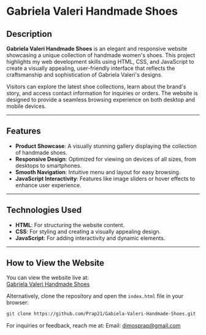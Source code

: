 # Gabriela Valeri Handmade Shoes

## Description
**Gabriela Valeri Handmade Shoes** is an elegant and responsive website showcasing a unique collection of handmade women's shoes. This project highlights my web development skills using HTML, CSS, and JavaScript to create a visually appealing, user-friendly interface that reflects the craftsmanship and sophistication of Gabriela Valeri's designs.

Visitors can explore the latest shoe collections, learn about the brand's story, and access contact information for inquiries or orders. The website is designed to provide a seamless browsing experience on both desktop and mobile devices.

---

## Features
- **Product Showcase**: A visually stunning gallery displaying the collection of handmade shoes.
- **Responsive Design**: Optimized for viewing on devices of all sizes, from desktops to smartphones.
- **Smooth Navigation**: Intuitive menu and layout for easy browsing.
- **JavaScript Interactivity**: Features like image sliders or hover effects to enhance user experience.

---

## Technologies Used
- **HTML**: For structuring the website content.
- **CSS**: For styling and creating a visually appealing design.
- **JavaScript**: For adding interactivity and dynamic elements.

---

## How to View the Website
You can view the website live at:  
[Gabriela Valeri Handmade Shoes](https://Prap21.github.io/Gabiela-Valeri-Handmade-Shoes/)

Alternatively, clone the repository and open the `index.html` file in your browser:
```bash
git clone https://github.com/Prap21/Gabiela-Valeri-Handmade-Shoes.git
```

For inquiries or feedback, reach me at:
Email: dimosprap@gmail.com
